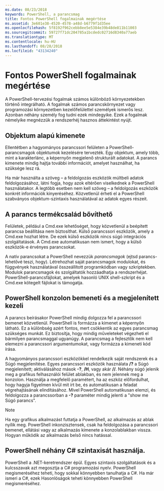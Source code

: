 ```yaml
---
ms.date: 08/23/2018
keywords: PowerShell, a parancsmag
title: Fontos PowerShell fogalmainak megértése
ms.assetid: 3e601e38-4520-4578-a48d-b6779f1d35ee
ms.openlocfilehash: 5f8192f962cebb8ee5e5384e39b48de811b11003
ms.sourcegitcommit: 59727f71dc204785a1bcdedc02716d8340a77aeb
ms.translationtype: MT
ms.contentlocale: hu-HU
ms.lasthandoff: 08/28/2018
ms.locfileid: "43134240"
---
```

# <a name="understanding-important-powershell-concepts"></a>Fontos PowerShell fogalmainak megértése

A PowerShell-tervezési fogalmak számos különböző környezetekben történő integrálható. A fogalmak számos parancskörnyezet vagy programozási környezetben kezelőfelülettel személyek ismerős lesz. Azonban néhány személy fog tudni ezek mindegyike. Ezek a fogalmak némelyike megnézzük a rendszerhéj hasznos áttekintést nyújt.

## <a name="output-is-object-based"></a>Objektum alapú kimenete

Ellentétben a hagyományos parancssori felületen a PowerShell-parancsmagok objektumok kezelésére tervezték.
Egy objektum, amely több, mint a karakterlánc, a képernyőn megjelenő strukturált adatokat. A parancs kimenete mindig hajtja további információt, amelyet használhat, ha szüksége lesz rá.

Ha már használta a szöveg – a feldolgozás eszközök múltbeli adatok feldolgozásához, látni fogja, hogy azok eltérően viselkednek a PowerShell használatakor. A legtöbb esetben nem kell szöveg – a feldolgozás eszközök konkrét információk kinyeréséhez. Közvetlenül érheti el a PowerShell szabványos objektum-szintaxis használatával az adatok egyes részeit.

## <a name="the-command-family-is-extensible"></a>A parancs termékcsalád bővíthető

Felületek, például a Cmd.exe lehetőséget, hogy közvetlenül a beépített parancsa beállítása nem biztosíthat.
Külső parancssori eszközök, amely a Cmd.exe hozhat létre. De ezek külső eszközök nincs súgó integrációs szolgáltatások. A Cmd.exe automatikusan nem ismert, hogy a külső eszközök-e érvényes parancsokat.

A natív parancsokat a PowerShell nevezzük *parancsmagok* (ejtsd parancs-lehetővé teszi, hogy). Létrehozhat saját parancsmagok modulokat, és függvények használatával összeállított programkódban vagy szkriptekben. Modulok parancsmagok és szolgáltatók hozzáadhatja a rendszerhéjat. PowerShell-parancsfájlokat, amelyek hasonló UNIX shell-szkript és a Cmd.exe kötegelt fájlokat is támogatja.

## <a name="powershell-handles-console-input-and-display"></a>PowerShell konzolon bemeneti és a megjelenített kezeli

A parancs beírásakor PowerShell mindig dolgozza fel a parancssori bemenet közvetlenül. PowerShell is formázza a kimenet a képernyőn látható. Ez a különbség azért fontos, mert csökkentik az egyes parancsmag szükséges munkát. Ez biztosítja, hogy mindig műveleteket végezheti el bármilyen parancsmaggal ugyanúgy. A parancsmag a fejlesztők nem kell elemezni a parancssori argumentumokat, vagy formázza a kimeneti kód írása.

A hagyományos parancssori eszközökkel rendelkezik saját rendszerek és a Súgó megjelenítése. Egyes parancssori eszközök használata **/?** a Súgó megjelenített; aktiválásához mások **-?**, **/H**, vagy akár **//**. Néhány súgó jelenik meg a grafikus felhasználói felület ablakban, és nem jelennek meg a konzolon. Használja a megfelelő paramétert, ha az eszköz előfordulhat, hogy hagyja figyelmen kívül mit írt be, és automatikusan a feladat végrehajtásának elindításához.
Mivel PowerShell automatikusan elemzi, és feldolgozza a parancssorban a **-?** paraméter mindig jelenti a "show me Súgó parancs".

> [!NOTE]
> Ha egy grafikus alkalmazást futtatja a PowerShell, az alkalmazás az ablak nyílik meg.
> PowerShell inkonzisztensek, csak ha feldolgozása a parancssori bemenet, ellátási vagy az alkalmazás kimenete a konzolablakban vissza. Hogyan működik az alkalmazás belső nincs hatással.

## <a name="powershell-uses-some-c-syntax"></a>PowerShell néhány C# szintaxisát használja.

PowerShell a .NET-keretrendszer épül. Egyes szintaxis szolgáltatások és a kulcsszavak azt megosztja a C# programozási nyelv. PowerShell megismeréséhez teheti, hogy sokkal könnyebben tanulhatja a C#. Ha már ismeri a C#, ezek Hasonlóságok teheti könnyebben PowerShell megismeréséhez.